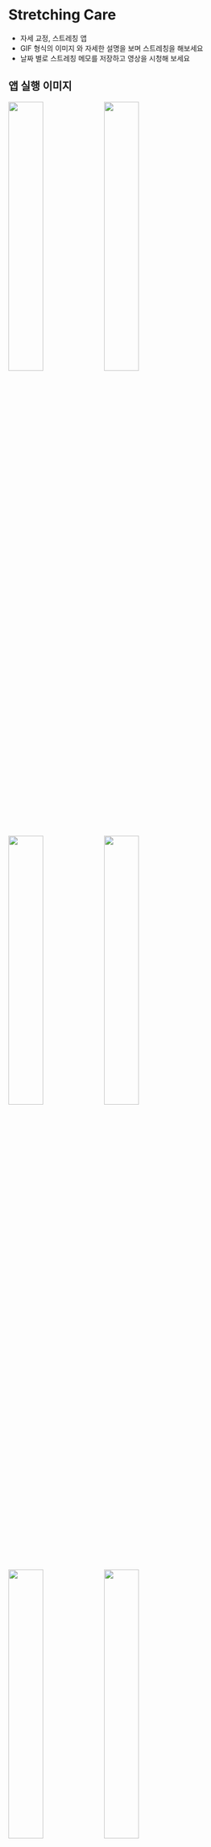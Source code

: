 # Stretching Care
-   자세 교정, 스트레칭 앱
-   GIF 형식의 이미지 와 자세한 설명을 보며 스트레칭을 해보세요
-   날짜 별로 스트레칭 메모를 저장하고 영상을 시청해 보세요



<h2 id="3">앱 실행 이미지</h2>

<p float="left">  
<img width="37%" src="https://github.com/lchaaa/Stretching-Care/assets/117001092/13158aa8-a4a5-4716-8488-28641c703c8b">
<img width="37%" src="https://github.com/lchaaa/Stretching-Care/assets/117001092/5bc0bee9-f4a7-43e1-9636-a572fab27978">
</p>

<p float="left">  
<img width="37%" src="https://github.com/lchaaa/Stretching-Care/assets/117001092/6b44e6cb-60e5-476a-923b-4e37d43b49a4">
<img width="37%" src="https://github.com/lchaaa/Stretching-Care/assets/117001092/c42901e1-da79-49a4-bcfa-0ef0a8146ad5">
</p>

<p float="left">  
<img width="37%" src="https://github.com/lchaaa/Stretching-Care/assets/117001092/ef5040ff-c6ce-4dcc-a97c-2252b9a4454f">
<img width="37%" src="https://github.com/lchaaa/Stretching-Care/assets/117001092/5da0e481-6cf4-4227-9740-0fe0f9afd415">
</p>

<p float="left">  
<img width="37%" src="https://github.com/lchaaa/Stretching-Care/assets/117001092/38294703-b473-4655-ab8c-a66eddfa42d1  ">
<img width="37%" src="https://github.com/lchaaa/Stretching-Care/assets/117001092/67b56f57-03a2-44fe-a1af-40f3ff6699c4">
</p>

<p float="left">  
<img width="37%" src="https://github.com/lchaaa/Stretching-Care/assets/117001092/4b681c57-24bb-463a-bae0-291fa1b9503d">
<img width="37%" src="https://github.com/lchaaa/Stretching-Care/assets/117001092/ae34af5b-7950-4b3c-9ff5-cf0773c6810b">
</p>





